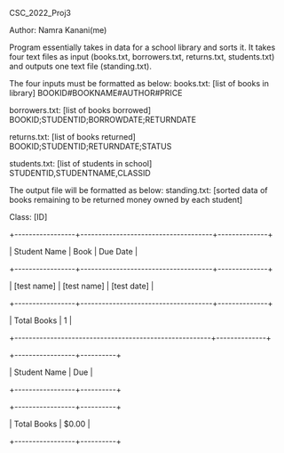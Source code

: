 CSC_2022_Proj3

Author: Namra Kanani(me)

Program essentially takes in data for a school library and sorts it.
It takes four text files as input (books.txt, borrowers.txt, returns.txt, students.txt) and outputs one text file (standing.txt).

The four inputs must be formatted as below:
books.txt: [list of books in library]
BOOKID#BOOKNAME#AUTHOR#PRICE

borrowers.txt: [list of books borrowed]
BOOKID;STUDENTID;BORROWDATE;RETURNDATE

returns.txt: [list of books returned]
BOOKID;STUDENTID;RETURNDATE;STATUS

students.txt: [list of students in school]
STUDENTID,STUDENTNAME,CLASSID

The output file will be formatted as below:
standing.txt: [sorted data of books remaining to be returned 
	       money owned by each student]

Class: [ID]

+-----------------+-------------------------------------+--------------+

| Student Name      | Book                                | Due Date     |

+-----------------+-------------------------------------+--------------+

| [test name]     | [test name]                         | [test date]  |

+-----------------+-------------------------------------+--------------+

| Total Books                                           |            1 |

+-------------------------------------------------------+--------------+

+-----------------+----------+

| Student Name    | Due      |

+-----------------+----------+

+-----------------+----------+

| Total Books     |  $0.00   |

+-----------------+----------+




